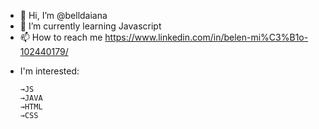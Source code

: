 - 👋 Hi, I’m @belldaiana
- 🌱 I’m currently learning Javascript 
- 📫 How to reach me https://www.linkedin.com/in/belen-mi%C3%B1o-102440179/

<ul>
<li>I'm interested:</li>
<pre><code>→JS
→JAVA
→HTML 
→CSS
</code></pre>
<!---
belldaiana/belldaiana is a ✨ special ✨ repository because its `README.md` (this file) appears on your GitHub profile.
You can click the Preview link to take a look at your changes.
--->
